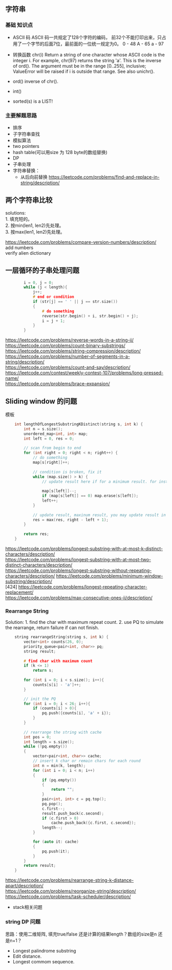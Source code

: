 
##
## 字符串
### 基础 知识点 ###
 * ASCII 码
ASCII 码一共规定了128个字符的编码， 前32个不能打印出来，只占用了一个字节的后面7位，最前面的一位统一规定为0。
0 - 48
A - 65
a - 97
 * 转换函数
chr(i)
Return a string of one character whose ASCII code is the integer i. For example, chr(97) returns the string 'a'. This is the inverse of ord(). The argument must be in the range [0..255], inclusive; ValueError will be raised if i is outside that range. See also unichr().

* ord() inverse of chr().
* int()
* sorted(s) is a LIST!

### 主要解题思路 ###
* 排序
* 子字符串查找
* 模拟算法
* two pointers
* hash table(可以用size 为 128 byte的数组替换)
* DP
* 子串处理
* 字符串替换： 
   - 从后向前替换
   https://leetcode.com/problems/find-and-replace-in-string/description/
   
## 两个字符串比较
   solutions:   
     1. 填充短的。  
     2. 按min(len1, len2)先处理。  
     3. 按max(len1, len2)先处理。  
  
  https://leetcode.com/problems/compare-version-numbers/description/  
  add numbers  
  verify alien dictionary  
  
## 一层循环的子串处理问题
```cpp
        i = 0, j = 0;
        while (j < length){
            j++;
            # end or condition
            if (str[j] == ' ' || j == str.size())
            {
                # do something
                reverse(str.begin() + i, str.begin() + j);
                i = j + 1;
            }
        }
```
https://leetcode.com/problems/reverse-words-in-a-string-ii/  
https://leetcode.com/problems/count-binary-substrings/  
https://leetcode.com/problems/string-compression/description/  
https://leetcode.com/problems/number-of-segments-in-a-string/description/  
https://leetcode.com/problems/count-and-say/description/  
https://leetcode.com/contest/weekly-contest-107/problems/long-pressed-name/  
https://leetcode.com/problems/brace-expansion/  

## Sliding window 的问题
  模板
```cpp
    int lengthOfLongestSubstringKDistinct(string s, int k) {
        int n = s.size();
        unordered_map<int, int> map;
        int left = 0, res = 0;
        
        // scan from begin to end
        for (int right = 0; right < n; right++) {
            // do something
            map[s[right]]++;
            
            // condition is broken, fix it
            while (map.size() > k) {
                // update result here if for a minimum result. for instance, minimum slideing window
                
                map[s[left]]--;
                if (map[s[left]] == 0) map.erase(s[left]);
                left++;
            }
            
            // update result, maxinum result, you may update result in while loop for a minmum result
            res = max(res, right - left + 1);
        }
        
        return res;
    }
```
https://leetcode.com/problems/longest-substring-with-at-most-k-distinct-characters/description/  
https://leetcode.com/problems/longest-substring-with-at-most-two-distinct-characters/description/  
https://leetcode.com/problems/longest-substring-without-repeating-characters/description/ 
https://leetcode.com/problems/minimum-window-substring/description/  
[424] https://leetcode.com/problems/longest-repeating-character-replacement/  
https://leetcode.com/problems/max-consecutive-ones-ii/description/

### Rearrange String
   Solution:
      1. find the char with maximum repeat count.
      2. use PQ to simulate the rearrange, return failure if can not finish.

```cpp
    string rearrangeString(string s, int k) {
        vector<int> counts(26, 0);
        priority_queue<pair<int, char>> pq;
        string result;
        
        # find char with maximum count
        if (k <= 1)
            return s;
        
        for (int i = 0; i < s.size(); i++){
            counts[s[i] - 'a']++;
        }

        // init the PQ
        for (int i = 0; i < 26; i++){
            if (counts[i] > 0){
                pq.push({counts[i], 'a' + i});
            }
        }
        
        // rearrange the string with cache
        int pos = 0;
        int length = s.size();
        while (!pq.empty())
        {
            vector<pair<int, char>> cache;
            // insert k char or remain chars for each round
            int n = min(k, length);
            for (int i = 0; i < n; i++)
            {
                if (pq.empty())
                {
                    return "";
                }
                pair<int, int> c = pq.top();
                pq.pop();
                c.first--;
                result.push_back(c.second);
                if (c.first > 0)
                    cache.push_back({c.first, c.second});
                length--;
            }

            for (auto it: cache)
            {
                pq.push(it);
            }
        }
        return result;
    }
```
https://leetcode.com/problems/rearrange-string-k-distance-apart/description/  
https://leetcode.com/problems/reorganize-string/description/  
https://leetcode.com/problems/task-scheduler/description/  

* stack相关问题

### string DP 问题 ###
思路：使用二维矩阵, 填充true/false 还是计算的结果length？数组的size是n 还是n+1？
* Longest palindrome substring
* Edit distance.
* Longest commom sequence.

